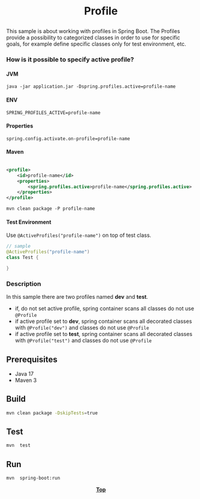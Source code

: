 # <p align="center"> Profile </p>

This sample is about working with profiles in Spring Boot. The Profiles provide a possibility to categorized classes in
order to use for specific goals, for example define specific classes only for test environment, etc.

### How is it possible to specify active profile?

#### JVM

```shell
java -jar application.jar -Dspring.profiles.active=profile-name
```

#### ENV

```dotenv
SPRING_PROFILES_ACTIVE=profile-name
```

#### Properties

```properties
spring.config.activate.on-profile=profile-name
```

#### Maven

```xml

<profile>
    <id>profile-name</id>
    <properties>
        <spring.profiles.active>profile-name</spring.profiles.active>
    </properties>
</profile>
```

```shell
mvn clean package -P profile-name
```

#### Test Environment

Use `@ActiveProfiles("profile-name")` on top of test class.

```java
// sample
@ActiveProfiles("profile-name")
class Test {

}
```

### Description
In this sample there are two profiles named **dev** and **test**.

* if, do not set active profile, spring container scans all classes do not use `@Profile`
* if active profile set to **dev**, spring container scans all decorated classes with `@Profile("dev")` and classes do not
  use `@Profile`
* if active profile set to **test**, spring container scans all decorated classes with `@Profile("test")` and classes do
  not use `@Profile`

## Prerequisites

* Java 17
* Maven 3

## Build

```bash
mvn clean package -DskipTests=true
```

## Test

```bash
mvn  test
```

## Run

```bash
mvn  spring-boot:run
```

**<p align="center"> [Top](#Profile) </p>**